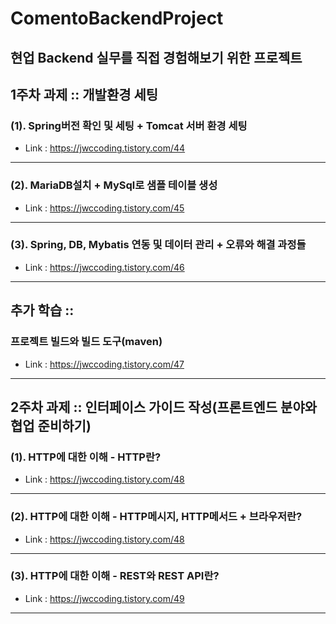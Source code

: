 # ComentoBackendProject
현업 Backend 실무를 직접 경험해보기 위한 프로젝트
-----
## 1주차 과제 :: 개발환경 세팅
### (1). Spring버전 확인 및 세팅 + Tomcat 서버 환경 세팅
* Link : <https://jwccoding.tistory.com/44>
-----
### (2). MariaDB설치 + MySql로 샘플 테이블 생성
* Link : <https://jwccoding.tistory.com/45>
-----
### (3). Spring, DB, Mybatis 연동 및 데이터 관리 + 오류와 해결 과정들
* Link : <https://jwccoding.tistory.com/46>
-----
## 추가 학습 :: 
### 프로젝트 빌드와 빌드 도구(maven)
* Link : <https://jwccoding.tistory.com/47>
-----
## 2주차 과제 :: 인터페이스 가이드 작성(프론트엔드 분야와 협업 준비하기)
### (1). HTTP에 대한 이해 - HTTP란?
* Link : <https://jwccoding.tistory.com/48>
-----
### (2). HTTP에 대한 이해 - HTTP메시지, HTTP메서드 + 브라우저란?
* Link : <https://jwccoding.tistory.com/48>
-----
### (3). HTTP에 대한 이해 - REST와 REST API란?
* Link : <https://jwccoding.tistory.com/49>
-----

